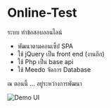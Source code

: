 # Online-Test

ระบบ ทำข้อสอบออนไลน์ 
- พัฒนาตามคอนเซ็ป SPA 
- ใช้ jQuery เป็น front end (งานถึก)
- ใช้ Php เป็น base api 
- ใช้ Meedo จัดการ Database


ณ ตอนนี้ ... อยู่ระหว่างการพัฒนา

![Demo UI](https://user-images.githubusercontent.com/24679901/30445527-711074ae-99b0-11e7-995d-891996f2f6da.jpg)
